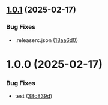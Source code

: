 ## [1.0.1](https://github.com/iidamie/deepseek2api-test/compare/v1.0.0...v1.0.1) (2025-02-17)


### Bug Fixes

* .releaserc.json ([18aa6d0](https://github.com/iidamie/deepseek2api-test/commit/18aa6d0761286719ff9056c1f5dfd7626f9ca9fd))

# 1.0.0 (2025-02-17)


### Bug Fixes

* test ([38c839d](https://github.com/iidamie/deepseek2api-test/commit/38c839d8ef3d0db0b84413e3c1682675623693c2))

